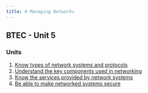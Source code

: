 ```yaml
---
title: # Managing Networks
---
```


## BTEC - Unit 5

### Units
1. [Know types of network systems and protocols](https://keshavdulal.github.io/btec-computer-networks-notes/notes/managing-networks/btec-mn-u1)
1. [Understand the key components used in networking](https://keshavdulal.github.io/btec-computer-networks-notes/notes/managing-networks/btec-mn-u2)
1. [Know the services provided by network systems](https://keshavdulal.github.io/btec-computer-networks-notes/notes/managing-networks/btec-mn-u3)
1. [Be able to make networked systems secure](https://keshavdulal.github.io/btec-computer-networks-notes/notes/managing-networks/btec-mn-u4)